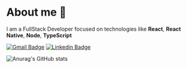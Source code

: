 # About me 🎨
I am a FullStack Developer focused on technologies like **React**, **React Native**, **Node**, **TypeScript**


[![Gmail Badge](https://img.shields.io/badge/-mauriciocrecencio98@gmail.com-c14438?style=flat-square&logo=Gmail&logoColor=white&link=mailto:mauriciocrecencio98@gmail.com)](mailto:mauriciocrecencio98@gmail.com)
[![Linkedin Badge](https://img.shields.io/badge/-Mauricio'Crecencio-blue?style=flat-square&logo=Linkedin&logoColor=white&link=https://www.linkedin.com/in/mauricio-crecencio/)](https://www.linkedin.com/in/mauricio-crecencio/) 

![Anurag's GitHub stats](https://github-readme-stats.vercel.app/api?username=mauriciocrecencio&show_icons=true&theme=radical)
